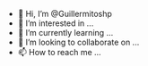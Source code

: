 - 👋 Hi, I’m @Guillermitoshp
- 👀 I’m interested in ...
- 🌱 I’m currently learning ...
- 💞️ I’m looking to collaborate on ...
- 📫 How to reach me ...

<!---
Guillermitoshp/Guillermitoshp is a ✨ special ✨ repository because its `README.md` (this file) appears on your GitHub profile.
You can click the Preview link to take a look at your changes.
--->
